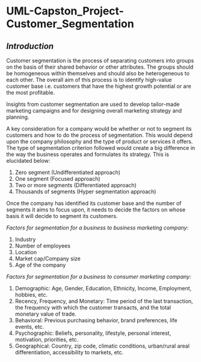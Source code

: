 # **UML-Capston_Project-Customer_Segmentation**

## *Introduction*
Customer segmentation is the process of separating customers into groups on the basis of their shared behavior or other attributes. The groups should be homogeneous within themselves and should also be heterogeneous to each other. The overall aim of this process is to identify high-value customer base i.e. customers that have the highest growth potential or are the most profitable.

Insights from customer segmentation are used to develop tailor-made marketing campaigns and for designing overall marketing strategy and planning.

A key consideration for a company would be whether or not to segment its customers and how to do the process of segmentation. This would depend upon the company philosophy and the type of product or services it offers. The type of segmentation criterion followed would create a big difference in the way the business operates and formulates its strategy. This is elucidated below:
  1. Zero segment (Undifferentiated approach)
  2. One segment (Focused approach)
  3. Two or more segments (Differentiated approach)
  4. Thousands of segments (Hyper segmentation approach)

Once the company has identified its customer base and the number of segments it aims to focus upon, it needs to decide the factors on whose basis it will decide to segment its customers.

*Factors for segmentation for a business to business marketing company:*
  1. Industry
  2. Number of employees
  3. Location
  4. Market cap/Company size
  5. Age of the company
  
*Factors for segmentation for a business to consumer marketing company:*
  1. Demographic: Age, Gender, Education, Ethnicity, Income, Employment, hobbies, etc.
  2. Recency, Frequency, and Monetary: Time period of the last transaction, the frequency with which the customer transacts, and the total monetary value of trade.
  3. Behavioral: Previous purchasing behavior, brand preferences, life events, etc.
  4. Psychographic: Beliefs, personality, lifestyle, personal interest, motivation, priorities, etc.
  5. Geographical: Country, zip code, climatic conditions, urban/rural areal differentiation, accessibility to markets, etc.
